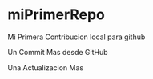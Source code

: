 # miPrimerRepo

Mi Primera Contribucion local para github


Un Commit Mas desde GitHub


Una Actualizacion Mas
